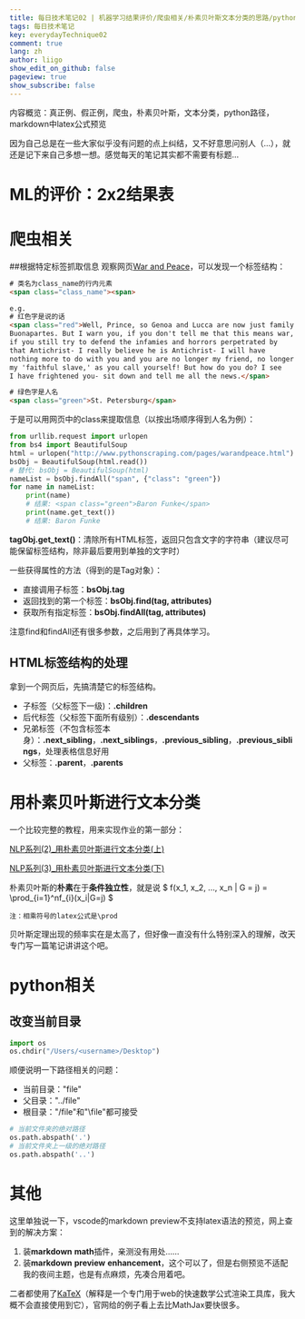 ```yaml
---
title: 每日技术笔记02 | 机器学习结果评价/爬虫相关/朴素贝叶斯文本分类的思路/python路径相关
tags: 每日技术笔记
key: everydayTechnique02
comment: true
lang: zh
author: liigo
show_edit_on_github: false
pageview: true
show_subscribe: false
---
```

内容概览：真正例、假正例，爬虫，朴素贝叶斯，文本分类，python路径，markdown中latex公式预览

<!--more-->

因为自己总是在一些大家似乎没有问题的点上纠结，又不好意思问别人（…），就还是记下来自己多想一想。感觉每天的笔记其实都不需要有标题…

# ML的评价：2x2结果表

# 爬虫相关
##根据特定标签抓取信息
观察网页[War and Peace](http://www.pythonscraping.com/pages/warandpeace.html)，可以发现一个标签结构：
```html
# 类名为class_name的行内元素
<span class="class_name"><span>

e.g.
# 红色字是说的话
<span class="red">Well, Prince, so Genoa and Lucca are now just family estates of the
Buonapartes. But I warn you, if you don't tell me that this means war,
if you still try to defend the infamies and horrors perpetrated by
that Antichrist- I really believe he is Antichrist- I will have
nothing more to do with you and you are no longer my friend, no longer
my 'faithful slave,' as you call yourself! But how do you do? I see
I have frightened you- sit down and tell me all the news.</span>

# 绿色字是人名
<span class="green">St. Petersburg</span>
```
于是可以用网页中的class来提取信息（以按出场顺序得到人名为例）：
```python
from urllib.request import urlopen
from bs4 import BeautifulSoup
html = urlopen("http://www.pythonscraping.com/pages/warandpeace.html")
bsObj = BeautifulSoup(html.read())
# 替代: bsObj = BeautifulSoup(html)
nameList = bsObj.findAll("span", {"class": "green"})
for name in nameList:
    print(name)
    # 结果: <span class="green">Baron Funke</span>
    print(name.get_text())
    # 结果: Baron Funke
```
**tagObj.get_text()**：清除所有HTML标签，返回只包含文字的字符串（建议尽可能保留标签结构，除非最后要用到单独的文字时）

一些获得属性的方法（得到的是Tag对象）：
- 直接调用子标签：**bsObj.tag**
- 返回找到的第一个标签：**bsObj.find(tag, attributes)**
- 获取所有指定标签：**bsObj.findAll(tag, attributes)**

注意find和findAll还有很多参数，之后用到了再具体学习。

## HTML标签结构的处理
拿到一个网页后，先搞清楚它的标签结构。
- 子标签（父标签下一级)：**.children**
- 后代标签（父标签下面所有级别）：**.descendants**
- 兄弟标签（不包含标签本身）：**.next_sibling**，**.next_siblings**，**.previous_sibling**，**.previous_siblings**，处理表格信息好用
- 父标签：**.parent**，**.parents**

# 用朴素贝叶斯进行文本分类
一个比较完整的教程，用来实现作业的第一部分：

[NLP系列(2)_用朴素贝叶斯进行文本分类(上)](https://blog.csdn.net/han_xiaoyang/article/details/50616559)

[NLP系列(3)_用朴素贝叶斯进行文本分类(下)](https://blog.csdn.net/longxinchen_ml/article/details/50629110)

朴素贝叶斯的**朴素**在于**条件独立性**，就是说 $ f(x_1, x_2, ..., x_n | G = j) = \prod_{i=1}^nf_{i}(x_i|G=j) $ 


```
注：相乘符号的latex公式是\prod
```

贝叶斯定理出现的频率实在是太高了，但好像一直没有什么特别深入的理解，改天专门写一篇笔记讲讲这个吧。

# python相关
## 改变当前目录
```python
import os
os.chdir("/Users/<username>/Desktop")
```
顺便说明一下路径相关的问题：
- 当前目录："file"
- 父目录："../file"
- 根目录："/file"和"\file"都可接受
  
```python
# 当前文件夹的绝对路径
os.path.abspath('.')
# 当前文件夹上一级的绝对路径
os.path.abspath('..')
```

# 其他
这里单独说一下，vscode的markdown preview不支持latex语法的预览，网上查到的解决方案：
1. 装**markdown** **math**插件，亲测没有用处……
2. 装**markdown** **preview** **enhancement**，这个可以了，但是右侧预览不适配我的夜间主题，也是有点麻烦，先凑合用着吧。

二者都使用了[KaTeX](https://katex.org/)（解释是一个专门用于web的快速数学公式渲染工具库，我大概不会直接使用到它），官网给的例子看上去比MathJax要快很多。